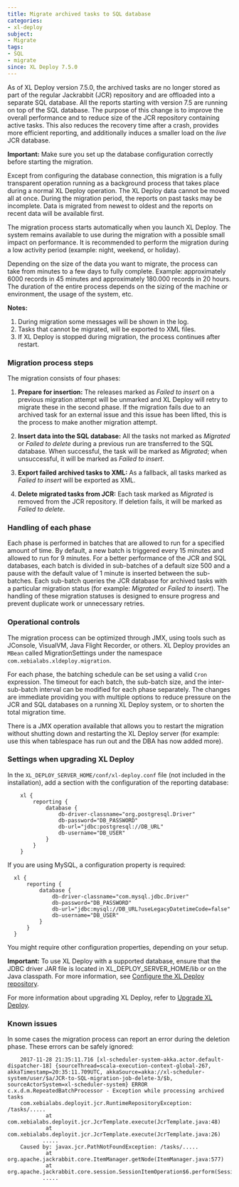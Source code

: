```yaml
---
title: Migrate archived tasks to SQL database
categories:
- xl-deploy
subject:
- Migrate
tags:
- SQL
- migrate
since: XL Deploy 7.5.0
---
```


As of XL Deploy version 7.5.0, the archived tasks are no longer stored as part of the regular Jackrabbit (JCR) repository and are offloaded into a separate SQL database. All the reports starting with version 7.5 are running on top of the SQL database. The purpose of this change is to improve the overall performance and to reduce size of the JCR repository containing active tasks. This also reduces the recovery time after a crash, provides more efficient reporting, and additionally induces a smaller load on the *live* JCR database.

**Important:** Make sure you set up the database configuration correctly before starting the migration.

Except from configuring the database connection, this migration is a fully transparent operation running as a background process that takes place during a normal XL Deploy operation. The XL Deploy data cannot be moved all at once. During the migration period, the reports on past tasks may be incomplete. Data is migrated from newest to oldest and the reports on recent data will be available first.

The migration process starts automatically when you launch XL Deploy. The system remains available to use during the migration with a possible small impact on performance. It is recommended to perform the migration during a low activity period (example: night, weekend, or holiday).

Depending on the size of the data you want to migrate, the process can take from minutes to a few days to fully complete.  Example: approximately 6000 records in 45 minutes and approximately 180.000 records in 20 hours. The duration of the entire process depends on the sizing of the machine or environment, the usage of the system, etc.

**Notes:**
1. During migration some messages will be shown in the log.
1. Tasks that cannot be migrated, will be exported to XML files.
1. If XL Deploy is stopped during migration, the process continues after restart.

### Migration process steps

The migration consists of four phases:
1. **Prepare for insertion:**
The releases marked as *Failed to insert* on a previous migration attempt will be unmarked and XL Deploy will retry to migrate these in the second phase. If the migration fails due to an archived task for an external issue and this issue has been lifted, this is the process to make another migration attempt.

1. **Insert data into the SQL database:**
All the tasks not marked as *Migrated* or *Failed to delete* during a previous run are transferred to the SQL database. When successful, the task will be marked as *Migrated*; when unsuccessful, it will be marked as *Failed to insert*.

1. **Export failed archived tasks to XML:**
As a fallback, all tasks marked as *Failed to insert* will be exported as XML.

1. **Delete migrated tasks from JCR:**
Each task marked as *Migrated* is removed from the JCR repository. If deletion fails, it will be marked as *Failed to delete*.

### Handling of each phase

Each phase is performed in batches that are allowed to run for a specified amount of time. By default, a new batch is triggered every 15 minutes and allowed to run for 9 minutes. For a better performance of the JCR and SQL databases, each batch is divided in sub-batches of a default size 500 and a pause with the default value of 1 minute is inserted between the sub-batches. Each sub-batch queries the JCR database for archived tasks with a particular migration status (for example: *Migrated* or *Failed to insert*). The handling of these migration statuses is designed to ensure progress and prevent duplicate work or unnecessary retries.

### Operational controls

The migration process can be optimized through JMX, using tools such as JConsole, VisualVM, Java Flight Recorder, or others. XL Deploy provides an `MBean` called MigrationSettings under the namespace `com.xebialabs.xldeploy.migration`.

For each phase, the batching schedule can be set using a valid `Cron` expression. The timeout for each batch, the sub-batch size, and the inter-sub-batch interval can be modified for each phase separately. The changes are immediate providing you with multiple options to reduce pressure on the JCR and SQL databases on a running XL Deploy system, or to shorten the total migration time.

There is a JMX operation available that allows you to restart the migration without shutting down and restarting the XL Deploy server (for example: use this when tablespace has run out and the DBA has now added more).

### Settings when upgrading XL Deploy

In the `XL_DEPLOY_SERVER_HOME/conf/xl-deploy.conf` file (not included in the installation), add a section with the configuration of the reporting database:

        xl {
            reporting {
                database {
                    db-driver-classname="org.postgresql.Driver"
                    db-password="DB_PASSWORD"
                    db-url="jdbc:postgresql://DB_URL"
                    db-username="DB_USER"
                }
            }
        }

If you are using MySQL, a configuration property is required:

      xl {
          reporting {
              database {
                  db-driver-classname="com.mysql.jdbc.Driver"
                  db-password="DB_PASSWORD"
                  db-url="jdbc:mysql://DB_URL?useLegacyDatetimeCode=false"
                  db-username="DB_USER"
              }
          }
      }

You might require other configuration properties, depending on your setup.

**Important:** To use XL Deploy with a supported database, ensure that the JDBC driver JAR file is located in XL_DEPLOY_SERVER_HOME/lib or on the Java classpath. For more information, see [Configure the XL Deploy repository](/xl-deploy/how-to/configure-the-xl-deploy-repository.html).

For more information about upgrading XL Deploy, refer to [Upgrade XL Deploy](/xl-deploy/how-to/upgrade-xl-deploy.html).

### Known issues

In some cases the migration process can report an error during the deletion phase. These errors can be safely ignored:

        2017-11-28 21:35:11.716 [xl-scheduler-system-akka.actor.default-dispatcher-18] {sourceThread=scala-execution-context-global-267, akkaTimestamp=20:35:11.709UTC, akkaSource=akka://xl-scheduler-system/user/$a/JCR-to-SQL-migration-job-delete-3/$b, sourceActorSystem=xl-scheduler-system} ERROR c.x.d.m.RepeatedBatchProcessor - Exception while processing archived tasks
        com.xebialabs.deployit.jcr.RuntimeRepositoryException: /tasks/.....
                at com.xebialabs.deployit.jcr.JcrTemplate.execute(JcrTemplate.java:48)
                at com.xebialabs.deployit.jcr.JcrTemplate.execute(JcrTemplate.java:26)
               .....
        Caused by: javax.jcr.PathNotFoundException: /tasks/.....
                at org.apache.jackrabbit.core.ItemManager.getNode(ItemManager.java:577)
                at org.apache.jackrabbit.core.session.SessionItemOperation$6.perform(SessionItemOperation.java:129)
               .....
